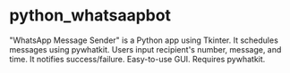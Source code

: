 # python_whatsaapbot
 "WhatsApp Message Sender" is a Python app using Tkinter. It schedules messages using pywhatkit. Users input recipient's number, message, and time. It notifies success/failure. Easy-to-use GUI. Requires pywhatkit.
